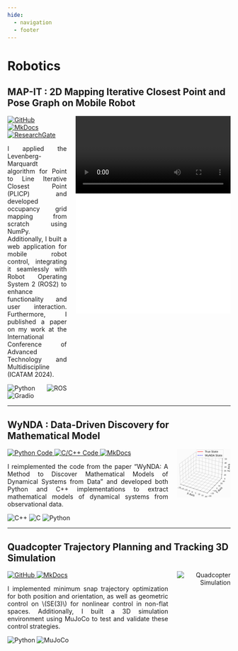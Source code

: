 ```yaml
---
hide:
  - navigation
  - footer
---
```


# **Robotics**

## **MAP-IT : 2D Mapping Iterative Closest Point and Pose Graph on Mobile Robot**

<div style="display: grid; grid-template-columns: 1fr 1fr; gap: 20px; align-items: start;">
  <div style="text-align: justify;">
    <div>
      <a href="https://github.com/drmwnrafi/ROS2-PLICP-POSE-GRAPH">
        <img src="https://img.shields.io/badge/Source Code-121013?style=for-the-badge&logo=github&logoColor=white" alt="GitHub">
      </a>
      <a href="https://drmwnrafi.github.io/notesonanything/robotics/slam/plicp/">
        <img src="https://img.shields.io/badge/Theoretical Explanation-526CFE?style=for-the-badge&logo=materialformkdocs&logoColor=fff" alt="MkDocs">
      </a>
      <a href="https://www.researchgate.net/publication/385438246_Implementation_of_Levenberg-Marquardt_Point_to_Line_Iterative_Closest_Point_and_Pose_Graph_Optimization_for_2D_Indoor_Mapping_on_Differential_Drive_Mobile_Robot">
        <img src="https://img.shields.io/badge/Research_Gate-00CCBB.svg?&style=for-the-badge&logo=ResearchGate&logoColor=white" alt="ResearchGate">
      </a>
    </div>
    <p>I applied the Levenberg-Marquardt algorithm for Point to Line Iterative Closest Point (PLICP) and developed occupancy grid mapping from scratch using NumPy. 
    Additionally, I built a web application for mobile robot control, integrating it seamlessly with Robot Operating System 2 (ROS2) to enhance functionality and user interaction. 
    Furthermore, I published a paper on my work at the International Conference of Advanced Technology and Multidiscipline (ICATAM 2024).</p>
    <div>
      <img src="https://img.shields.io/badge/Python-3776AB?logo=python&logoColor=fff" alt="Python">
      <img src="https://img.shields.io/badge/ROS2-22314E?&logo=ROS&logoColor=white" alt="ROS">
      <img src="https://img.shields.io/badge/Gradio-ff4c00?&logoColor=white&logo=" alt="Gradio">
    </div>
  </div>
  <div style="text-align: center;">
    <video src="../assets/media/mapit.mp4" style="text-align: center; justify-content: center;" alt="Quadcopter Simulation" width="350px" type="video/mp4" controls></video>
    <img src="../assets/media/map_.gif" alt="MAP-IT" width="350px" style="text-align: center; justify-content: center;">
  </div>
</div>

---

## **WyNDA : Data-Driven Discovery for Mathematical Model**

<div style="display: grid; grid-template-columns: 3fr 1fr; gap: 20px; align-items: start;">
  <div style="text-align: justify;">
    <div>
      <a href="https://github.com/drmwnrafi/pywynda">
        <img src="https://img.shields.io/badge/Python Code-121013?style=for-the-badge&logo=github&logoColor=fff" alt="Python Code">
      </a>
      <a href="https://github.com/drmwnrafi/cwynda">
        <img src="https://img.shields.io/badge/C/C++ Code-121013?style=for-the-badge&logo=github&logoColor=white" alt="C/C++ Code">
      </a>
      <a href="https://drmwnrafi.github.io/notesonanything/robotics/sys_iden/wynda/">
        <img src="https://img.shields.io/badge/Theoretical Explanation-526CFE?style=for-the-badge&logo=materialformkdocs&logoColor=fff" alt="MkDocs">
      </a>
    </div>
    <p>I reimplemented the code from the paper “WyNDA: A Method to Discover Mathematical Models of Dynamical Systems from Data” 
    and developed both Python and C++ implementations to extract mathematical models of dynamical systems from observational data.</p>
    <div>
      <img src="https://img.shields.io/badge/C++-%2300599C.svg?logo=c%2B%2B&logoColor=white" alt="C++">
      <img src="https://img.shields.io/badge/C-00599C?logo=c&logoColor=white" alt="C">
      <img src="https://img.shields.io/badge/Python-3776AB?logo=python&logoColor=fff" alt="Python">
    </div>
  </div>
  <div style="text-align: right; position: relative;">
    <img src="../assets/media/wynda_lorentz.gif" alt="WyNDA" width="350px">
  </div>
</div>

<!-- ---

## **MuJoCo Simulation of PLICP Graph SLAM Mapping**

<div style="display: grid; grid-template-columns: 3fr 1fr; gap: 20px; align-items: start;">
  <div style="text-align: justify;">
    <div>
      <a href="https://github.com/drmwnrafi/mujoco_zoo">
        <img src="https://img.shields.io/badge/Source Code-121013?style=for-the-badge&logo=github&logoColor=white" alt="GitHub">
      </a>
    </div>
    <p>I implemented minimum snap trajectory optimization for both position and orientation, as well as geometric control on \(SE(3)\) for nonlinear control in non-flat spaces. 
    Additionally, I built a 3D simulation environment using MuJoCo to test and validate these control strategies.</p>
    <div>
      <img src="https://img.shields.io/badge/Python-3776AB?logo=python&logoColor=fff" alt="Python">
      <img src="https://img.shields.io/badge/MuJoCo-00599C?&logoColor=white" alt="MuJoCo">
    </div>
  </div>
  <div style="text-align: right;">
    <img src="../assets/media/geom_ctrl.gif" alt="Quadcopter Simulation" width="400px">
  </div>
</div> -->

---

## **Quadcopter Trajectory Planning and Tracking 3D Simulation**

<div style="display: grid; grid-template-columns: 3fr 1fr; gap: 20px; align-items: start;">
  <div style="text-align: justify;">
    <div>
      <a href="https://github.com/drmwnrafi/mujoco_zoo">
        <img src="https://img.shields.io/badge/Source Code-121013?style=for-the-badge&logo=github&logoColor=white" alt="GitHub">
      </a>
      <a href="https://drmwnrafi.github.io/notesonanything/robotics/nonlinear_control/geom_quadcopter/">
        <img src="https://img.shields.io/badge/Theoretical Explanation-526CFE?style=for-the-badge&logo=materialformkdocs&logoColor=fff" alt="MkDocs">
      </a>
    </div>
    <p>I implemented minimum snap trajectory optimization for both position and orientation, as well as geometric control on \(SE(3)\) for nonlinear control in non-flat spaces. 
    Additionally, I built a 3D simulation environment using MuJoCo to test and validate these control strategies.</p>
    <div>
      <img src="https://img.shields.io/badge/Python-3776AB?logo=python&logoColor=fff" alt="Python">
      <img src="https://img.shields.io/badge/MuJoCo-00599C?&logoColor=white" alt="MuJoCo">
    </div>
  </div>
  <div style="text-align: right;">
    <img src="../assets/media/geom_ctrl.gif" alt="Quadcopter Simulation" width="400px">
  </div>
</div>
